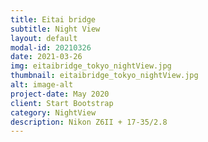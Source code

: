 ```yaml
---
title: Eitai bridge
subtitle: Night View
layout: default
modal-id: 20210326
date: 2021-03-26
img: eitaibridge_tokyo_nightView.jpg
thumbnail: eitaibridge_tokyo_nightView.jpg
alt: image-alt
project-date: May 2020
client: Start Bootstrap
category: NightView
description: Nikon Z6II + 17-35/2.8
---
```

